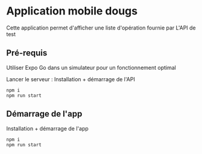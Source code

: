 # Application mobile dougs 

Cette application permet d'afficher une liste d'opération fournie par L'API de test

## Pré-requis

Utiliser Expo Go dans un simulateur pour un fonctionnement optimal

Lancer le serveur :
Installation + démarrage de l'API

```
npm i
npm run start
```

## Démarrage de l'app


Installation + démarrage de l'app

```
npm i
npm run start
```
